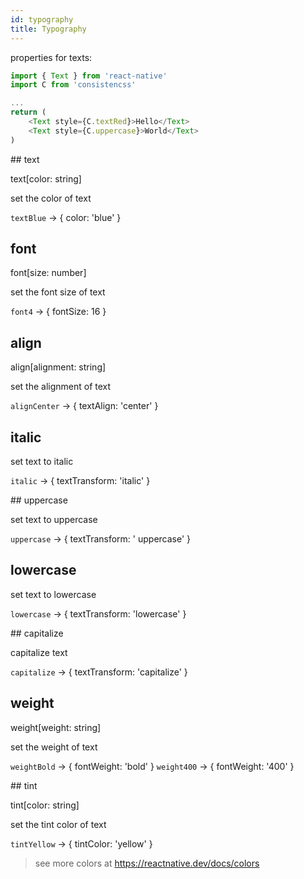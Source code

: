 ```yaml
---
id: typography
title: Typography
---
```


properties for texts:

```js
import { Text } from 'react-native'
import C from 'consistencss'

...
return (
    <Text style={C.textRed}>Hello</Text>
    <Text style={C.uppercase}>World</Text>
)
```

## text

text[color: string]

set the color of text

`textBlue` -> { color: 'blue' }

## font

font[size: number]

set the font size of text

`font4` -> { fontSize: 16 }

## align

align[alignment: string]

set the alignment of text

`alignCenter` -> { textAlign: 'center' }

## italic

set text to italic

`italic` -> { textTransform: 'italic' }

## uppercase

set text to uppercase

`uppercase` -> { textTransform: ' uppercase' }

## lowercase

set text to lowercase

`lowercase` -> { textTransform: 'lowercase' }

## capitalize

capitalize text

`capitalize` -> { textTransform: 'capitalize' }

## weight

weight[weight: string]

set the weight of text

`weightBold` -> { fontWeight: 'bold' }
`weight400` -> { fontWeight: '400' }

## tint

tint[color: string]

set the tint color of text

`tintYellow` -> { tintColor: 'yellow' }

> see more colors at https://reactnative.dev/docs/colors
